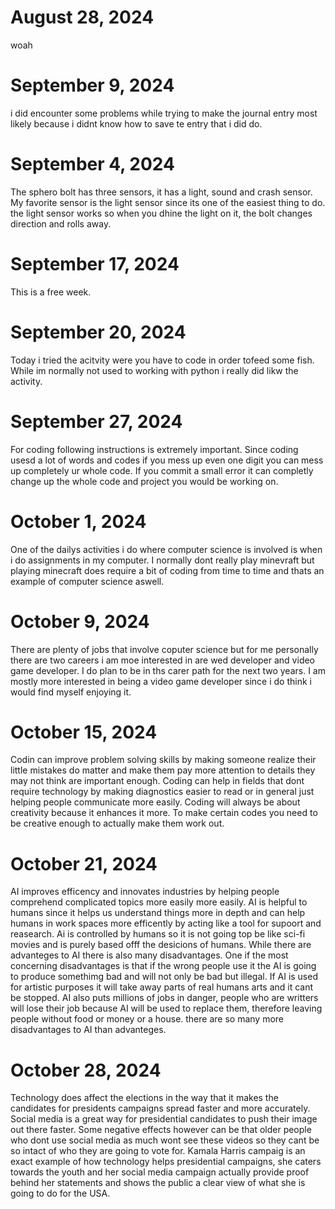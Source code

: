 # August 28, 2024
woah
# September 9, 2024
i did encounter some problems while trying to make the journal entry most likely because i didnt know how to save te entry that i did do. 
# September 4, 2024
The sphero bolt has three sensors, it has a light, sound and crash sensor. My favorite sensor is the light sensor since its one of the easiest thing to do. the light sensor works so when you dhine the light on it, the bolt changes direction and rolls away.
# September 17, 2024
This is a free week.
# September 20, 2024
Today i tried the acitvity were you have to code in order tofeed some fish. While im normally not used to working with python i really did likw the activity.
# September 27, 2024
For coding following instructions is extremely important. Since coding usesd a lot of words and codes if you mess up even one digit you can mess up completely ur whole code. If you commit a small error it can completly change up the whole code and project you would be working on.
# October 1, 2024
One of the dailys activities i do where computer science is involved is when i do assignments in my computer. I normally dont really play minevraft but playing minecraft does require a bit of coding from time to time and thats an example of computer science aswell.
# October 9, 2024
There are plenty of jobs that involve coputer science but for me personally there are two careers i am moe interested in are wed developer and video game developer. I do plan to be in ths carer path for the next two years. I am mostly more interested in being a video game developer since i do think i would find myself enjoying it.
# October 15, 2024
Codin can improve problem solving skills by making someone realize their little mistakes do matter and make them pay more attention to details they may not think are important enough. Coding can help in fields that dont require technology by making diagnostics easier to read or in general just helping people communicate more easily. Coding will always be about creativity because it enhances it more. To make certain codes you need to be creative enough to actually make them work out.
# October 21, 2024
AI improves efficency and innovates industries by helping people comprehend complicated topics more easily more easily. AI is helpful to humans since it helps us understand things more in depth and can help humans in work spaces more efficently by acting like a tool for supoort and reasearch. Ai is controlled by humans so it is not going top be like sci-fi movies and is purely based offf the desicions of humans.
While there are advanteges to AI there is also many disadvantages. One if the most concerning disadvantages is that if the wrong people use it the AI is going to produce somethimg bad and will not only be bad but illegal. If AI is used for artistic purposes it will take away parts of real humans arts and it cant be stopped. AI also puts millions of jobs in danger, people who are writters will lose their job because AI will be used to replace them, therefore leaving people without food or money or a house. there are so many more disadvantages to AI than advanteges.
# October 28, 2024
Technology does affect the elections in the way that it makes the candidates for presidents campaigns spread faster and more accurately. Social media is a great way for presidential candidates to push their image out there faster. Some negative effects however can be that older people who dont use social media as much wont see these videos so they cant be so intact of who they are going to vote for. Kamala Harris campaig is an exact example of how technology helps  presidential campaigns, she caters towards the youth and her social media campaign actually provide proof behind her statements and shows the public a clear view of what she is going to do for the USA.
